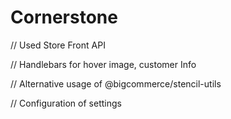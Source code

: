 # Cornerstone

// Used Store Front API

// Handlebars for hover image, customer Info

// Alternative usage of @bigcommerce/stencil-utils

// Configuration of settings
